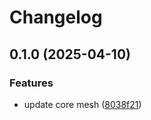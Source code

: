 # Changelog

## 0.1.0 (2025-04-10)


### Features

* update core mesh ([8038f21](https://github.com/Telicent-io/singlenode/commit/8038f2100e4c33344d0023b058ea791bd1a06fdb))
